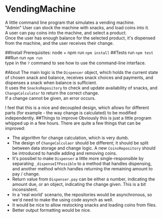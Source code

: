 # VendingMachine
A little command line program that simulates a vending machine.  
"Admin" User can stock the machine with snacks, and load coins into it.  
A user can pay coins into the machine, and select a product.  
Once the user has enough balance for the selected product, it's dispensed from the machine, and the user receives their change.  

##Install
Prerequisites: node + npm
run `npm install`
##Tests
run `npm test`
##Run
run `npm run`  
type in the `?` command to see how to use the command-line interface.

#About
The main logic is the `Dispenser` object, which holds the current state of chosen snack and balance, receives snack choices and payments, and dispenses a snack when balance is sufficient.  
It uses the `SnacksRepository` to check and update availability of snacks, and `ChangeCalculator` to return the correct change.  
If a change cannot be given, an error occurs.  

I feel that this is a nice and decoupled design, which allows for different parts (for example - the way change is calculated) to be modified independently.
##Things to improve
Obviously this is just a little program whipped up in a few hours. There are quite a few things that can be improved:
* The algorithm for change calculation, which is very dumb.
* The design of `ChangeCalculaor` should be different; it should be split between data storage and change logic. A new `CoinsRepository` should be introduced to handle adding and removing coins.
* It's possibel to make `Dispenser` a little more single-responsible by separating `_dispenseIfPossible` to a method that handles dispensing, and another method which handles returning the remaining amount to pay / change.
* Return value from `Dispenser.pay` can be either a number, indicating the amount due, or an object, indicating the change given. This is a bit inconsistent.
* In a 'real world' scenario, the repositories would be asynchronous, so we'd need to make the using code asynch as well.
* It would be nice to allow restocking snacks and loading coins from files.
* Better output formatting would be nice.
